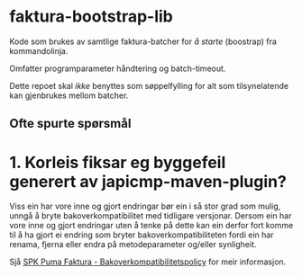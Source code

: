 # faktura-bootstrap-lib
Kode som brukes av samtlige faktura-batcher for *å starte* (boostrap) fra kommandolinja. 
 
Omfatter programparameter håndtering og batch-timeout. 

Dette repoet skal *ikke* benyttes som søppelfylling for alt som tilsynelatende kan gjenbrukes mellom batcher.



## Ofte spurte spørsmål

# 1. Korleis fiksar eg byggefeil generert av japicmp-maven-plugin?

Viss ein har vore inne og gjort endringar bør ein i så stor grad som mulig, unngå å bryte bakoverkompatibilitet med tidligare versjonar. Dersom ein har vore inne og gjort endringar uten å tenke på dette kan ein derfor fort komme til å ha gjort ei endring som bryter bakoverkompatibiliteten fordi ein har renama, fjerna eller endra på metodeparameter og/eller synligheit.

Sjå [SPK Puma Faktura - Bakoverkompatibilitetspolicy](http://wiki/confluence/display/dok/SPK+Puma+Faktura+-+Bakoverkompatibilitetspolicy) for meir informasjon.


